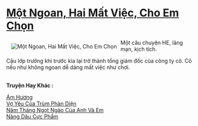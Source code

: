 <a href="https://utruyen.com/mot-ngoan-hai-mat-viec-cho-em-chon/13613/" title="Một Ngoan, Hai Mất Việc, Cho Em Chọn"><h1>Một Ngoan, Hai Mất Việc, Cho Em Chọn</h1></a><div style="display:table"><img align="right" style="float: left; padding: 10px;" src="https://utruyen.com/images/story/200x260/mot-ngoan-hai-mat-viec-cho-em-chon.jpg" alt="Một Ngoan, Hai Mất Việc, Cho Em Chọn">Một câu chuyện HE, lãng mạn, kịch tích.<p></p>Cậu lớp trưởng khi trước kia lại trở thành tổng giám đốc của công ty cô. Cô nếu như không ngoan dễ dàng mất việc như chơi.</div><p><br><b>Truyện Hay Khác :</b></p><a href="https://utruyen.com/am-huong/17509/" alt="Ám Hương">Ám Hương</a><br/><a href="https://truyenngontinhay.wordpress.com/2019/10/03/vo-yeu-cua-trum-phan-dien/" alt="Vợ Yêu Của Trùm Phản Diện">Vợ Yêu Của Trùm Phản Diện</a><br/><a href="https://truyenngontinhay.wordpress.com/2019/10/03/nam-thang-ngot-ngao-cua-anh-va-em/" alt="Năm Tháng Ngọt Ngào Của Anh Và Em">Năm Tháng Ngọt Ngào Của Anh Và Em</a><br/><a href="https://github.com/quanluxury/truyenhot/tree/master/truyenhay/16891/" alt="Nàng Dâu Cực Phẩm">Nàng Dâu Cực Phẩm</a><br/>